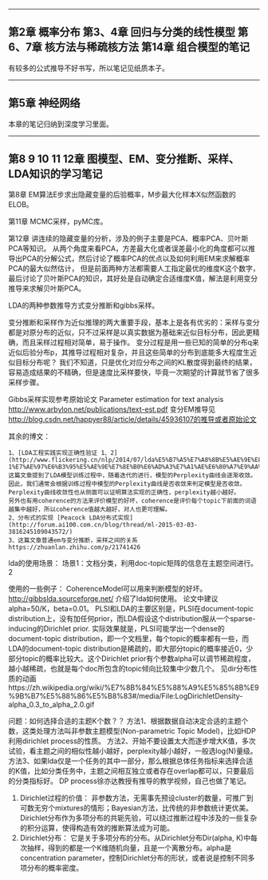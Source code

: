 
---
## 第2章 概率分布 第3、4章 回归与分类的线性模型 第6、7章 核方法与稀疏核方法 第14章 组合模型的笔记
有较多的公式推导不好书写，所以笔记见纸质本子。

---
## 第5章 神经网络
本章的笔记归纳到深度学习里面。

---
## 第8 9 10 11 12章 图模型、EM、变分推断、采样、LDA知识的学习笔记
第8章
EM算法E步求出隐藏变量的后验概率，M步最大化样本X似然函数的ELOB。

第11章
MCMC采样，pyMC库。

第12章
讲连续的隐藏变量的分析，涉及的例子主要是PCA、概率PCA、贝叶斯PCA等知识。
从两个角度来看PCA，方差最大化或者误差最小化的角度都可以推导出PCA的分解公式，然后讨论了概率PCA的优点以及如何利用EM来求解概率PCA的最大似然估计，
但是前面两种方法都需要人工指定最优的维度K这个数字，最后讨论了贝叶斯PCA的知识，其好处是自动确定合适维度K值，解法是利用变分推导来求解贝叶斯PCA。

LDA的两种参数推导方式变分推断和gibbs采样。

变分推断和采样作为近似推理的两大重要手段，基本上是各有优劣的：采样与变分都是对原分布的近似，只不过采样是以真实数据为基础来近似目标分布，因此更精确，而且采样过程相对简单，易于操作。
变分过程是用一些已知的简单的分布q来近似后验分布p，其推导过程相对复杂，并且这些简单的分布到底能多大程度生近似目标分布呢？
我们不知道，只是优化对应分布之间的KL散度得到最终的结果，容易造成结果的不精确，但是速度比采样要快，毕竟一次期望的计算就节省了很多采样步骤。

Gibbs采样实现参考原始论文 Parameter estimation for text analysis http://www.arbylon.net/publications/text-est.pdf 
变分EM推导见 http://blog.csdn.net/happyer88/article/details/45936107的推导或者原始论文

其余的博文：

    1、[LDA工程实践实现正确性验证 1、2](http://www.flickering.cn/nlp/2014/07/lda%E5%B7%A5%E7%A8%8B%E5%AE%9E%E8%B7%B5%E4%B9%8B%E7%AE%97%E6%B3%95%E7%AF%87-1%E7%AE%97%E6%B3%95%E5%AE%9E%E7%8E%B0%E6%AD%A3%E7%A1%AE%E6%80%A7%E9%AA%8C%E8%AF%81/) 
    这篇文章提到了LDA模型训练过程中，随着迭代的进行，模型的Perplexity曲线会逐渐收敛。
    因此，我们通常会根据训练过程中模型的Perplexity曲线是否收敛来判定模型是否收敛。
    Perplexity曲线收敛性也从侧面可以证明算法实现的正确性，perplexity越小越好。
    另外也有用coherence的方法来评价模型的好坏，coherence是评价每个topic下前面的词语越集中越好，所以coherence值越大越好，对人也更可理解。    
    2、分布式的实现 [Peacock LDA分布式实现](http://forum.ai100.com.cn/blog/thread/ml-2015-03-03-3816245109043572/)
    3、这篇文章普通em与变分推断，采样之间的关系https://zhuanlan.zhihu.com/p/21741426

lda的使用场景：
场景1：文档分类，利用doc-topic矩阵的信息在主题空间进行。
    2

使用的一些例子：
CoherenceModel可以用来判断模型的好坏。
http://gibbslda.sourceforge.net/ 介绍了lda如何使用。
论文中建议alpha=50/K，beta=0.01。
PLSI和LDA的主要区别是，PLSI在document-topic distribution上，没有加任何prior，而LDA假设这个distribution服从一个sparse-inducing的Dirichlet prior. 实际效果就是，PLSI可能学出一个dense的document-topic distribution，即一个文档里，每个topic的概率都有一些，而LDA的document-topic distribution是稀疏的，即大部分topic的概率接近0，少部分topic的概率比较大。这个Dirichlet prior有个参数alpha可以调节稀疏程度，越小越稀疏，也就是每个doc所包含的topic倾向比较集中少数几个。
见dir分布性质的动画https://zh.wikipedia.org/wiki/%E7%8B%84%E5%88%A9%E5%85%8B%E9%9B%B7%E5%88%86%E5%B8%83#/media/File:LogDirichletDensity-alpha_0.3_to_alpha_2.0.gif

问题：如何选择合适的主题K个数？？
方法1、根据数据自动决定合适的主题个数，这类处理方法叫非参数主题模型(Non-parametric Topic Model)，比如HDP利用dirichlet process的性质。
方法2、开始不要设置太大而逐步增大K值，多次试验，看主题之间的相似性越小越好，perplexity越小越好，一般选log(N)量级。
方法3、如果lda仅是一个任务的其中一部分，那么根据总体任务指标来选择合适的K值，比如分类任务中，主题之间相互独立或者存在overlap都可以，只要最后的分类指标好。
DP process徐亦达教授有推导的教学视频，自己也做了笔记。
1. Dirichlet过程的价值：
    非参数方法，无需事先预设cluster的数量，可推广到可数无穷个mixtures的情形；Bayesian方法，比传统的非参数统计更优美。Dirichlet分布作为多项分布的共轭先验，可以绕过推断过程中涉及的一些复杂的积分运算，使得构造有效的推断算法成为可能。
2. Dirichlet分布：
    它是关于多项分布的分布。从Dirichlet分布Dir(alpha, K)中每次抽样，得到的都是一个K维随机向量，且是一个离散分布。alpha是concentration parameter，控制Dirichlet分布的形状，或者说是控制不同多项分布的概率密度。
